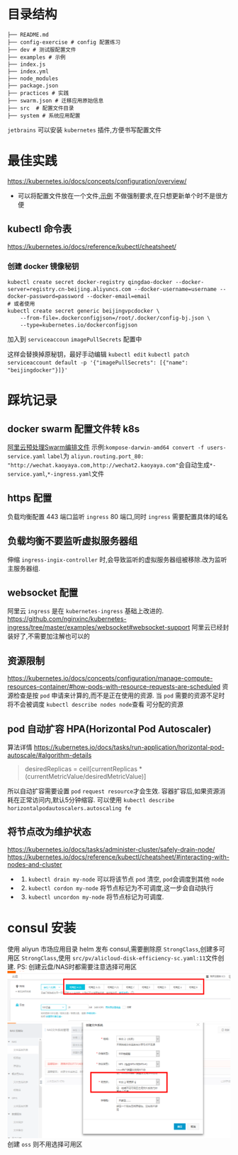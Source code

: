 # 目录结构
```
├── README.md
├── config-exercise # config 配置练习 
├── dev # 测试服配置文件
├── examples # 示例
├── index.js
├── index.yml
├── node_modules
├── package.json
├── practices # 实践
├── swarm.json # 迁移应用原始信息
├── src  # 配置文件目录
├── system # 系统应用配置
```

`jetbrains` 可以安装 `kubernetes` 插件,方便书写配置文件


# 最佳实践
https://kubernetes.io/docs/concepts/configuration/overview/

- 可以将配置文件放在一个文件,[示例](https://github.com/kubernetes/examples/blob/master/guestbook/all-in-one/guestbook-all-in-one.yaml) 不做强制要求,在只想更新单个时不是很方便

## kubectl 命令表
https://kubernetes.io/docs/reference/kubectl/cheatsheet/

### 创建 docker 镜像秘钥

```
kubectl create secret docker-registry qingdao-docker --docker-server=registry.cn-beijing.aliyuncs.com --docker-username=username --docker-password=password --docker-email=email
# 或者使用
kubectl create secret generic beijingvpcdocker \
    --from-file=.dockerconfigjson=/root/.docker/config-bj.json \
    --type=kubernetes.io/dockerconfigjson
```
加入到 `serviceaccoun` `imagePullSecrets` 配置中

这样会替换掉原秘钥，最好手动编辑 `kubectl edit`
`kubectl patch serviceaccount default -p '{"imagePullSecrets": [{"name": "beijingdocker"}]}'`


# 踩坑记录
## docker swarm 配置文件转 k8s

[阿里云预处理Swarm编排文件](https://help.aliyun.com/document_detail/120292.html?spm=a2c4g.11186623.6.845.5fd62bd2C7zjcW)
示例:`kompose-darwin-amd64 convert -f users-service.yaml`
`label`为 `aliyun.routing.port_80: "http://wechat.kaoyaya.com,http://wechat2.kaoyaya.com"`会自动生成`*-service.yaml`,`*-ingress.yaml`文件
## https 配置

负载均衡配置 443 端口监听 `ingress` 80 端口,同时 `ingress` 需要配置具体的域名

## 负载均衡不要监听虚拟服务器组
伸缩 `ingress-ingix-controller` 时,会导致监听的虚拟服务器组被移除.改为监听主服务器组.

## websocket 配置
阿里云 `ingress` 是在 `kubernetes-ingress` 基础上改进的.
https://github.com/nginxinc/kubernetes-ingress/tree/master/examples/websocket#websocket-support
阿里云已经封装好了,不需要加注解也可以的

## 资源限制
https://kubernetes.io/docs/concepts/configuration/manage-compute-resources-container/#how-pods-with-resource-requests-are-scheduled
资源检查是按 `pod` 申请来计算的,而不是正在使用的资源.
当 `pod` 需要的资源不足时将不会被调度
`kubectl describe nodes node`查看 可分配的资源

## pod 自动扩容 HPA(Horizontal Pod Autoscaler)
算法详情
https://kubernetes.io/docs/tasks/run-application/horizontal-pod-autoscale/#algorithm-details
> desiredReplicas = ceil[currentReplicas *(currentMetricValue/desiredMetricValue)]

所以自动扩容需要设置 `pod` `request resource`才会生效.
容器扩容后,如果资源消耗在正常访问内,默认5分钟缩容.
可以使用 `kubectl describe horizontalpodautoscalers.autoscaling fe`

## 将节点改为维护状态
https://kubernetes.io/docs/tasks/administer-cluster/safely-drain-node/
https://kubernetes.io/docs/reference/kubectl/cheatsheet/#interacting-with-nodes-and-cluster
- 1. `kubectl drain my-node` 可以将该节点 `pod` 清空, `pod`会调度到其他 `node`
- 2. `kubectl cordon my-node` 将节点标记为不可调度,这一步会自动执行
- 3. `kubectl uncordon my-node` 将节点标记为可调度.

# consul 安装

使用 aliyun 市场应用目录 helm 发布 consul,需要删除原 `StrongClass`,创建多可用区 `StrongClass`,使用
`src/pv/alicloud-disk-efficiency-sc.yaml:11`文件创建.
PS: 创建云盘/NAS时都需要注意选择可用区
![](./imgs/sc-1.png)
![](./imgs/sc-2.png)
创建 `oss` 则不用选择可用区
